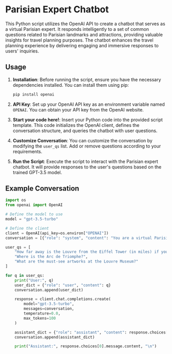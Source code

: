 # Parisian Expert Chatbot

This Python script utilizes the OpenAI API to create a chatbot that serves as a virtual Parisian expert. It responds intelligently to a set of common questions related to Parisian landmarks and attractions, providing valuable insights for travel planning purposes. The chatbot enhances the travel planning experience by delivering engaging and immersive responses to users' inquiries.

## Usage

1. **Installation**: Before running the script, ensure you have the necessary dependencies installed. You can install them using pip:

    ```bash
    pip install openai
    ```

2. **API Key**: Set up your OpenAI API key as an environment variable named `OPENAI`. You can obtain your API key from the OpenAI website.

3. **Start your code here!**: Insert your Python code into the provided script template. This code initializes the OpenAI client, defines the conversation structure, and queries the chatbot with user questions.

4. **Customize Conversation**: You can customize the conversation by modifying the `user_qs` list. Add or remove questions according to your requirements.

5. **Run the Script**: Execute the script to interact with the Parisian expert chatbot. It will provide responses to the user's questions based on the trained GPT-3.5 model.

## Example Conversation

```python
import os
from openai import OpenAI

# Define the model to use
model = "gpt-3.5-turbo"

# Define the client
client = OpenAI(api_key=os.environ["OPENAI"])
conversation = [{"role": "system", "content": "You are a virtual Parisian expert, delivering valuable insights into the city's iconic landmarks and hidden treasures. You will respond intelligently to a set of common questions, providing a more engaging and immersive travel planning experience for the clientele of Peterman Reality Tours." }]

user_qs = [
    "How far away is the Louvre from the Eiffel Tower (in miles) if you are driving?",
    "Where is the Arc de Triomphe?",
    "What are the must-see artworks at the Louvre Museum?"
]

for q in user_qs:
    print("User:", q)
    user_dict = {"role": "user", "content": q}
    conversation.append(user_dict)

    response = client.chat.completions.create(
        model="gpt-3.5-turbo",
        messages=conversation,
        temperature=0.0,
        max_tokens=100
    )

    assistant_dict = {"role": "assistant", "content": response.choices[0].message.content}
    conversation.append(assistant_dict)

    print("Assistant:", response.choices[0].message.content, "\n")
